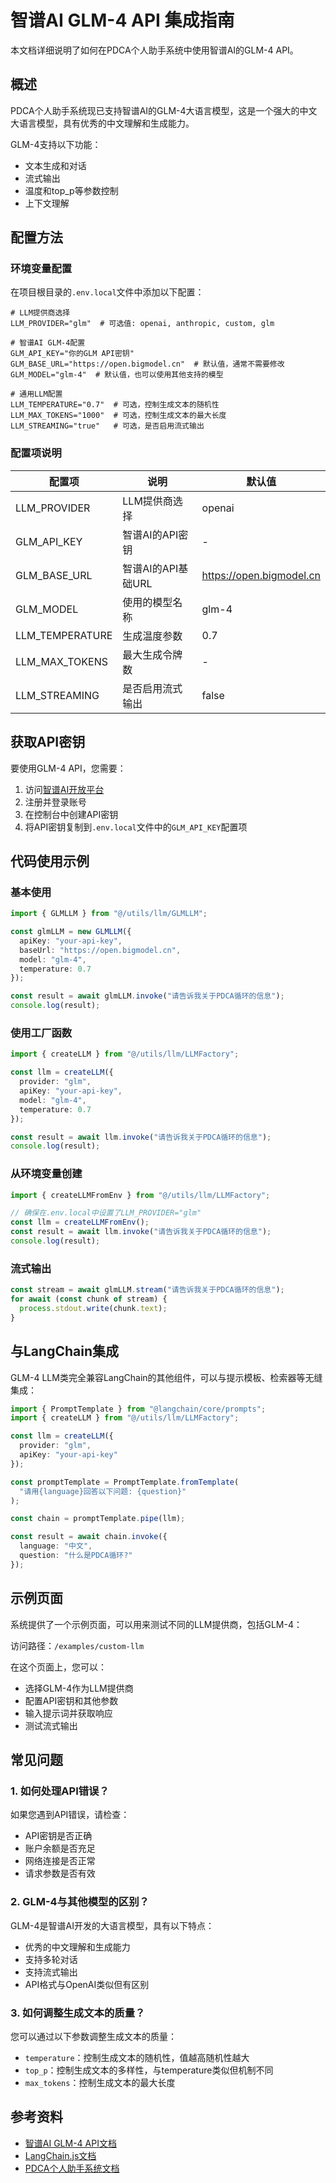 # 智谱AI GLM-4 API 集成指南

本文档详细说明了如何在PDCA个人助手系统中使用智谱AI的GLM-4 API。

## 概述

PDCA个人助手系统现已支持智谱AI的GLM-4大语言模型，这是一个强大的中文大语言模型，具有优秀的中文理解和生成能力。

GLM-4支持以下功能：
- 文本生成和对话
- 流式输出
- 温度和top_p等参数控制
- 上下文理解

## 配置方法

### 环境变量配置

在项目根目录的`.env.local`文件中添加以下配置：

```
# LLM提供商选择
LLM_PROVIDER="glm"  # 可选值: openai, anthropic, custom, glm

# 智谱AI GLM-4配置
GLM_API_KEY="你的GLM API密钥"
GLM_BASE_URL="https://open.bigmodel.cn"  # 默认值，通常不需要修改
GLM_MODEL="glm-4"  # 默认值，也可以使用其他支持的模型

# 通用LLM配置
LLM_TEMPERATURE="0.7"  # 可选，控制生成文本的随机性
LLM_MAX_TOKENS="1000"  # 可选，控制生成文本的最大长度
LLM_STREAMING="true"   # 可选，是否启用流式输出
```

### 配置项说明

| 配置项 | 说明 | 默认值 |
|-------|------|-------|
| LLM_PROVIDER | LLM提供商选择 | openai |
| GLM_API_KEY | 智谱AI的API密钥 | - |
| GLM_BASE_URL | 智谱AI的API基础URL | https://open.bigmodel.cn |
| GLM_MODEL | 使用的模型名称 | glm-4 |
| LLM_TEMPERATURE | 生成温度参数 | 0.7 |
| LLM_MAX_TOKENS | 最大生成令牌数 | - |
| LLM_STREAMING | 是否启用流式输出 | false |

## 获取API密钥

要使用GLM-4 API，您需要：

1. 访问[智谱AI开放平台](https://open.bigmodel.cn/)
2. 注册并登录账号
3. 在控制台中创建API密钥
4. 将API密钥复制到`.env.local`文件中的`GLM_API_KEY`配置项

## 代码使用示例

### 基本使用

```typescript
import { GLMLLM } from "@/utils/llm/GLMLLM";

const glmLLM = new GLMLLM({
  apiKey: "your-api-key",
  baseUrl: "https://open.bigmodel.cn",
  model: "glm-4",
  temperature: 0.7
});

const result = await glmLLM.invoke("请告诉我关于PDCA循环的信息");
console.log(result);
```

### 使用工厂函数

```typescript
import { createLLM } from "@/utils/llm/LLMFactory";

const llm = createLLM({
  provider: "glm",
  apiKey: "your-api-key",
  model: "glm-4",
  temperature: 0.7
});

const result = await llm.invoke("请告诉我关于PDCA循环的信息");
console.log(result);
```

### 从环境变量创建

```typescript
import { createLLMFromEnv } from "@/utils/llm/LLMFactory";

// 确保在.env.local中设置了LLM_PROVIDER="glm"
const llm = createLLMFromEnv();
const result = await llm.invoke("请告诉我关于PDCA循环的信息");
console.log(result);
```

### 流式输出

```typescript
const stream = await glmLLM.stream("请告诉我关于PDCA循环的信息");
for await (const chunk of stream) {
  process.stdout.write(chunk.text);
}
```

## 与LangChain集成

GLM-4 LLM类完全兼容LangChain的其他组件，可以与提示模板、检索器等无缝集成：

```typescript
import { PromptTemplate } from "@langchain/core/prompts";
import { createLLM } from "@/utils/llm/LLMFactory";

const llm = createLLM({
  provider: "glm",
  apiKey: "your-api-key"
});

const promptTemplate = PromptTemplate.fromTemplate(
  "请用{language}回答以下问题: {question}"
);

const chain = promptTemplate.pipe(llm);

const result = await chain.invoke({
  language: "中文",
  question: "什么是PDCA循环?"
});
```

## 示例页面

系统提供了一个示例页面，可以用来测试不同的LLM提供商，包括GLM-4：

访问路径：`/examples/custom-llm`

在这个页面上，您可以：
- 选择GLM-4作为LLM提供商
- 配置API密钥和其他参数
- 输入提示词并获取响应
- 测试流式输出

## 常见问题

### 1. 如何处理API错误？

如果您遇到API错误，请检查：
- API密钥是否正确
- 账户余额是否充足
- 网络连接是否正常
- 请求参数是否有效

### 2. GLM-4与其他模型的区别？

GLM-4是智谱AI开发的大语言模型，具有以下特点：
- 优秀的中文理解和生成能力
- 支持多轮对话
- 支持流式输出
- API格式与OpenAI类似但有区别

### 3. 如何调整生成文本的质量？

您可以通过以下参数调整生成文本的质量：
- `temperature`：控制生成文本的随机性，值越高随机性越大
- `top_p`：控制生成文本的多样性，与temperature类似但机制不同
- `max_tokens`：控制生成文本的最大长度

## 参考资料

- [智谱AI GLM-4 API文档](https://bigmodel.cn/dev/api/normal-model/glm-4)
- [LangChain.js文档](https://js.langchain.com/docs/)
- [PDCA个人助手系统文档](./README.md)
